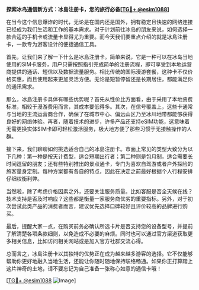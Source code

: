 **探索冰岛通信新方式：冰島注册卡，您的旅行必备[[TG💪+ @esim1088](https://t.me/s/esim1088)]**

在当今这个信息爆炸的时代，无论是在国内还是国外，拥有稳定且快速的网络连接已经成为我们生活和工作的基本需求。对于计划前往冰岛的朋友来说，如何选择一款合适的手机卡或流量卡显得尤为重要。而今天我们要重点介绍的就是冰島注册卡，一款专为游客设计的便捷通信工具。

首先，让我们来了解一下什么是冰島注册卡。简单来说，它是一种可以在冰岛当地使用的SIM卡服务，用户只需按照指引完成简单的注册流程，即可享受到本地运营商提供的通话、短信以及数据流量服务。相比传统的国际漫游套餐，这种卡不仅价格实惠，而且使用起来更加灵活方便。无论是短暂停留还是长期居住，都能满足你的通讯需求。

那么，冰島注册卡具体有哪些优势呢？首先从性价比方面看，由于采用了本地资费标准，相较于漫游费用而言，其成本要低得多。其次，在信号覆盖上，这些卡通常与当地的主流运营商合作，确保了在城市中心、偏远山区乃至冰川地带都能够获得良好的网络体验。再者，随着技术的进步，许多产品还支持eSIM功能，这意味着无需更换实体SIM卡即可轻松激活服务，极大地方便了那些习惯于无接触操作的人群。

接下来，我们聊聊如何挑选适合自己的冰島注册卡。市面上常见的类型大致分为以下几种：第一种是按天计费型，适合短期出行者；第二种则是包月制，适合需要长时间逗留的朋友；还有些特别推出的景点通卡，专门为喜欢自驾游或者户外探险的旅客量身定制。每种方案都有各自的特点，因此在决定之前最好根据个人行程安排仔细权衡利弊。

当然啦，除了考虑价格因素之外，还要关注服务质量。比如客服是否全天候在线？技术支持是否及时响应？这些都是衡量一家服务商优劣的重要指标。另外，对于初次尝试此类产品的消费者而言，建议优先选择口碑较好且评价较高的品牌进行购买。

最后，提醒大家一点，在购买前务必确认所选卡片是否支持您的设备型号，并提前了解清楚各项条款细则，以免造成不必要的麻烦。同时也可以通过官方渠道获取更多相关信息，比如访问相关网站或是加入官方社群交流心得。

总而言之，冰島注册卡以其独特的优势正在成为越来越多游客的选择。它不仅能够帮助你更好地融入当地生活，还能让你随时随地保持联络畅通。如果你正打算踏上这片神奇的土地，请不要忘记为自己准备一张称心如意的通信卡哦！

[[TG💪+ @esim1088](https://t.me/s/esim1088) ![Image](https://i.postimg.cc/4NQfJmqS/Snipaste-2025-05-13-00-14-12.png)]